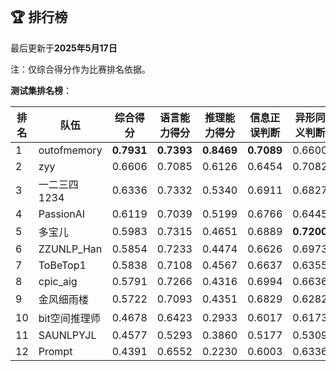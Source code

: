 
<br/>

## 🏆 排行榜

<p class="text-center">最后更新于<strong>2025年5月17日</strong></p>

<p>注：仅综合得分作为比赛排名依据。</p>

**测试集排名榜**：

| 排名 | 队伍     | 综合得分  | 语言能力得分  | 推理能力得分  | 信息正误判断 | 异形同义判断 | 参照实体判断 | 中文方位推理 | 英文方位推理 |
| ---- | -------- | ------ | ------ | ------ | ------- | ------- | ------- | ------- | ------- |
| 1    | outofmemory | **0.7931** | **0.7393** | **0.8469** | **0.7089** | 0.6600 | **0.8491** | **0.8686** | **0.8251** |
| 2    | zyy | 0.6606 | 0.7085 | 0.6126 | 0.6454 | 0.7082 | 0.7720 | 0.6254 | 0.5997 |
| 3    | 一二三四1234 | 0.6336 | 0.7332 | 0.5340 | 0.6911 | 0.6827 | 0.8259 | 0.6914 | 0.3766 |
| 4    | PassionAI | 0.6119 | 0.7039 | 0.5199 | 0.6766 | 0.6445 | 0.7907 | 0.5111 | 0.5286 |
| 5    | 多宝儿 | 0.5983 | 0.7315 | 0.4651 | 0.6889 | **0.7200** | 0.7856 | 0.4694 | 0.4609 |
| 6    | ZZUNLP_Han | 0.5854 | 0.7233 | 0.4474 | 0.6626 | 0.6973 | 0.8100 | 0.4446 | 0.4503 |
| 7    | ToBeTop1 | 0.5838 | 0.7108 | 0.4567 | 0.6637 | 0.6355 | 0.8332 | 0.4431 | 0.4703 |
| 8    | cpic_aig | 0.5791 | 0.7266 | 0.4316 | 0.6994 | 0.6636 | 0.8168 | 0.4349 | 0.4283 |
| 9    | 金风细雨楼 | 0.5722 | 0.7093 | 0.4351 | 0.6829 | 0.6282 | 0.8168 | 0.4329 | 0.4374 |
| 10    | bit空间推理师 | 0.4678 | 0.6423 | 0.2933 | 0.6017 | 0.6173 | 0.7079 | 0.3151 | 0.2714 |
| 11    | SAUNLPYJL | 0.4577 | 0.5293 | 0.3860 | 0.5177 | 0.5309 | 0.5394 | 0.3734 | 0.3986 |
| 12    | Prompt | 0.4391 | 0.6552 | 0.2230 | 0.6003 | 0.6336 | 0.7317 | 0.2426 | 0.2034 |

<br/>
